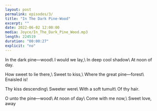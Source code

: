 ```yaml
---
layout: post
permalink: episodes/3/
title: "In The Dark Pine-Wood"
excerpt: ""
date: 2022-06-02 12:00:00
media: Joyce/In_The_Dark_Pine_Wood.mp3
length: 224519
duration: "00:00:27"
explicit: "no"
---
```

In the dark pine—wood\\
I would we lay,\\
In deep cool shadow\\
At noon of day.
 
How sweet to lie there,\\
Sweet to kiss,\\
Where the great pine—forest\\
Enaisled is!
 
Thy kiss descending\\
Sweeter were\\
With a soft tumult\\
Of thy hair.
 
O unto the pine—wood\\
At noon of day\\
Come with me now,\\
Sweet love, away